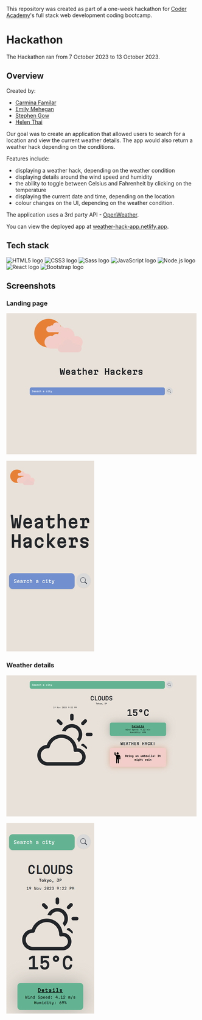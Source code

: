 This repository was created as part of a one-week hackathon for [Coder Academy](https://coderacademy.edu.au/)'s full stack web development coding bootcamp.

# Hackathon

The Hackathon ran from 7 October 2023 to 13 October 2023.

## Overview

Created by:
- [Carmina Familar](https://github.com/CarminaF)
- [Emily Mehegan](https://github.com/e-mehegan)
- [Stephen Gow](https://github.com/StevieG46)
- [Helen Thai](https://github.com/hotteok219)

Our goal was to create an application that allowed users to search for a location and view the current weather details. The app would also return a weather hack depending on the conditions.

Features include:
- displaying a weather hack, depending on the weather condition
- displaying details around the wind speed and humidity
- the ability to toggle between Celsius and Fahrenheit by clicking on the temperature
- displaying the current date and time, depending on the location
- colour changes on the UI, depending on the weather condition.

The application uses a 3rd party API - [OpenWeather](https://openweathermap.org/).

You can view the deployed app at [weather-hack-app.netlify.app](https://weather-hack-app.netlify.app/).

## Tech stack

<img src="https://cdn.jsdelivr.net/gh/devicons/devicon/icons/html5/html5-original.svg" height="48" alt="HTML5 logo" />     <img src="https://cdn.jsdelivr.net/gh/devicons/devicon/icons/css3/css3-original.svg" height="48" alt="CSS3 logo" />     <img src="https://cdn.jsdelivr.net/gh/devicons/devicon/icons/sass/sass-original.svg" height="48" alt="Sass logo" />     <img src="https://cdn.jsdelivr.net/gh/devicons/devicon/icons/javascript/javascript-original.svg" height="48" alt="JavaScript logo" />     <img src="https://cdn.jsdelivr.net/gh/devicons/devicon/icons/nodejs/nodejs-original.svg" height="48" alt="Node.js logo" />     <img src="https://cdn.jsdelivr.net/gh/devicons/devicon/icons/react/react-original.svg" height="48" alt="React logo" />     <img src="https://cdn.jsdelivr.net/gh/devicons/devicon/icons/bootstrap/bootstrap-original.svg" height="48" alt="Bootstrap logo" />
          

## Screenshots

### Landing page

![A screenshot of the landing page via desktop](./docs/screenshot_home_desktop_thumb.jpg)

![A screenshot of the landing page via mobile](./docs/screenshot_home_mobile_thumb.jpg)

### Weather details

![A screenshot of the weather details via desktop](./docs/screenshot_location1_desktop_thumb.jpg)

![A screenshot of the weather details via mobile](./docs/screenshot_location1_mobile_thumb.jpg)